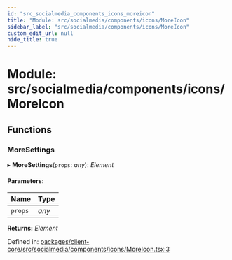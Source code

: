 ```yaml
---
id: "src_socialmedia_components_icons_moreicon"
title: "Module: src/socialmedia/components/icons/MoreIcon"
sidebar_label: "src/socialmedia/components/icons/MoreIcon"
custom_edit_url: null
hide_title: true
---
```


# Module: src/socialmedia/components/icons/MoreIcon

## Functions

### MoreSettings

▸ **MoreSettings**(`props`: *any*): *Element*

#### Parameters:

Name | Type |
:------ | :------ |
`props` | *any* |

**Returns:** *Element*

Defined in: [packages/client-core/src/socialmedia/components/icons/MoreIcon.tsx:3](https://github.com/xr3ngine/xr3ngine/blob/65dfcf39a/packages/client-core/src/socialmedia/components/icons/MoreIcon.tsx#L3)
